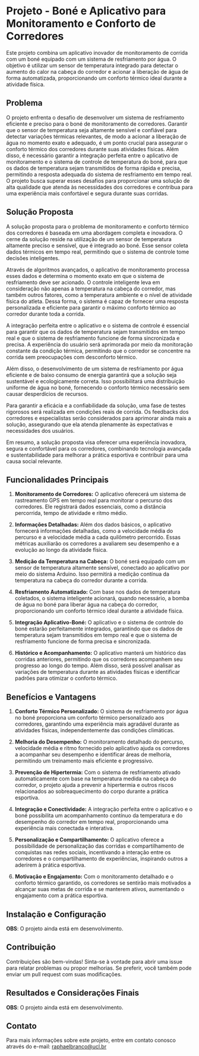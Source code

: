 # Projeto - Boné e Aplicativo para Monitoramento e Conforto de Corredores

Este projeto combina um aplicativo inovador de monitoramento de corrida com um boné equipado com um sistema de resfriamento por água. O objetivo é utilizar um sensor de temperatura integrado para detectar o aumento do calor na cabeça do corredor e acionar a liberação de água de forma automatizada, proporcionando um conforto térmico ideal durante a atividade física.

## Problema

O projeto enfrenta o desafio de desenvolver um sistema de resfriamento eficiente e preciso para o boné de monitoramento de corredores. Garantir que o sensor de temperatura seja altamente sensível e confiável para detectar variações térmicas relevantes, de modo a acionar a liberação de água no momento exato e adequado, é um ponto crucial para assegurar o conforto térmico dos corredores durante suas atividades físicas. Além disso, é necessário garantir a integração perfeita entre o aplicativo de monitoramento e o sistema de controle de temperatura do boné, para que os dados de temperatura sejam transmitidos de forma rápida e precisa, permitindo a resposta adequada do sistema de resfriamento em tempo real. O projeto busca superar esses desafios para proporcionar uma solução de alta qualidade que atenda às necessidades dos corredores e contribua para uma experiência mais confortável e segura durante suas corridas.

## Solução Proposta

A solução proposta para o problema de monitoramento e conforto térmico dos corredores é baseada em uma abordagem completa e inovadora. O cerne da solução reside na utilização de um sensor de temperatura altamente preciso e sensível, que é integrado ao boné. Esse sensor coleta dados térmicos em tempo real, permitindo que o sistema de controle tome decisões inteligentes.

Através de algoritmos avançados, o aplicativo de monitoramento processa esses dados e determina o momento exato em que o sistema de resfriamento deve ser acionado. O controle inteligente leva em consideração não apenas a temperatura na cabeça do corredor, mas também outros fatores, como a temperatura ambiente e o nível de atividade física do atleta. Dessa forma, o sistema é capaz de fornecer uma resposta personalizada e eficiente para garantir o máximo conforto térmico ao corredor durante toda a corrida.

A integração perfeita entre o aplicativo e o sistema de controle é essencial para garantir que os dados de temperatura sejam transmitidos em tempo real e que o sistema de resfriamento funcione de forma sincronizada e precisa. A experiência do usuário será aprimorada por meio da monitoração constante da condição térmica, permitindo que o corredor se concentre na corrida sem preocupações com desconforto térmico.

Além disso, o desenvolvimento de um sistema de resfriamento por água eficiente e de baixo consumo de energia garantirá que a solução seja sustentável e ecologicamente correta. Isso possibilitará uma distribuição uniforme de água no boné, fornecendo o conforto térmico necessário sem causar desperdícios de recursos.

Para garantir a eficácia e a confiabilidade da solução, uma fase de testes rigorosos será realizada em condições reais de corrida. Os feedbacks dos corredores e especialistas serão considerados para aprimorar ainda mais a solução, assegurando que ela atenda plenamente às expectativas e necessidades dos usuários.

Em resumo, a solução proposta visa oferecer uma experiência inovadora, segura e confortável para os corredores, combinando tecnologia avançada e sustentabilidade para melhorar a prática esportiva e contribuir para uma causa social relevante.

## Funcionalidades Principais

1. **Monitoramento de Corredores:** O aplicativo oferecerá um sistema de rastreamento GPS em tempo real para monitorar o percurso dos corredores. Ele registrará dados essenciais, como a distância percorrida, tempo de atividade e ritmo médio.

2. **Informações Detalhadas:** Além dos dados básicos, o aplicativo fornecerá informações detalhadas, como a velocidade média do percurso e a velocidade média a cada quilômetro percorrido. Essas métricas auxiliarão os corredores a avaliarem seu desempenho e a evolução ao longo da atividade física.

3. **Medição da Temperatura na Cabeça:** O boné será equipado com um sensor de temperatura altamente sensível, conectado ao aplicativo por meio do sistema Arduino. Isso permitirá a medição contínua da temperatura na cabeça do corredor durante a corrida.

4. **Resfriamento Automatizado:** Com base nos dados de temperatura coletados, o sistema inteligente acionará, quando necessário, a bomba de água no boné para liberar água na cabeça do corredor, proporcionando um conforto térmico ideal durante a atividade física.

5. **Integração Aplicativo-Boné:** O aplicativo e o sistema de controle do boné estarão perfeitamente integrados, garantindo que os dados de temperatura sejam transmitidos em tempo real e que o sistema de resfriamento funcione de forma precisa e sincronizada.

6. **Histórico e Acompanhamento:** O aplicativo manterá um histórico das corridas anteriores, permitindo que os corredores acompanhem seu progresso ao longo do tempo. Além disso, será possível analisar as variações de temperatura durante as atividades físicas e identificar padrões para otimizar o conforto térmico.

## Benefícios e Vantagens

1. **Conforto Térmico Personalizado:** O sistema de resfriamento por água no boné proporciona um conforto térmico personalizado aos corredores, garantindo uma experiência mais agradável durante as atividades físicas, independentemente das condições climáticas.

2. **Melhoria do Desempenho:** O monitoramento detalhado do percurso, velocidade média e ritmo fornecido pelo aplicativo ajuda os corredores a acompanhar seu desempenho e identificar áreas de melhoria, permitindo um treinamento mais eficiente e progressivo.

3. **Prevenção de Hipertermia:** Com o sistema de resfriamento ativado automaticamente com base na temperatura medida na cabeça do corredor, o projeto ajuda a prevenir a hipertermia e outros riscos relacionados ao sobreaquecimento do corpo durante a prática esportiva.

4. **Integração e Conectividade:** A integração perfeita entre o aplicativo e o boné possibilita um acompanhamento contínuo da temperatura e do desempenho do corredor em tempo real, proporcionando uma experiência mais conectada e interativa.

7. **Personalização e Compartilhamento:** O aplicativo oferece a possibilidade de personalização das corridas e compartilhamento de conquistas nas redes sociais, incentivando a interação entre os corredores e o compartilhamento de experiências, inspirando outros a aderirem à prática esportiva.

8. **Motivação e Engajamento:** Com o monitoramento detalhado e o conforto térmico garantido, os corredores se sentirão mais motivados a alcançar suas metas de corrida e se manterem ativos, aumentando o engajamento com a prática esportiva.

## Instalação e Configuração

**OBS**: O projeto ainda está em desenvolvimento.

## Contribuição

Contribuições são bem-vindas! Sinta-se à vontade para abrir uma issue para relatar problemas ou propor melhorias. Se preferir, você também pode enviar um pull request com suas modificações.

## Resultados e Considerações Finais

**OBS**: O projeto ainda está em desenvolvimento.

## Contato

Para mais informações sobre este projeto, entre em contato conosco através do e-mail: raphaelbranco@ucl.br


